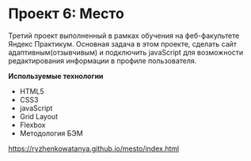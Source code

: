 # Проект 6: Место

Третий проект выполненный в рамках обучения на феб-факультете Яндекс Практикум.  Основная задача в этом проекте, сделать сайт адаптивным(отзывчивым) и подключить javaScript для возможности редактирования информации в профиле пользователя.

**Используемые технологии**
+ HTML5
+ CSS3
+ javaScript
+ Grid Layout
+ Flexbox
+ Методология БЭМ  

https://ryzhenkowatanya.github.io/mesto/index.html
